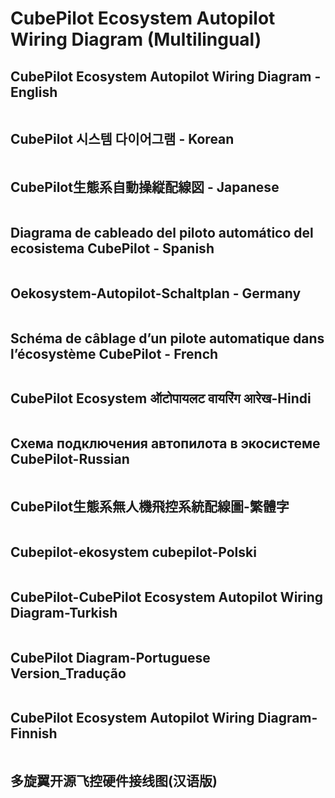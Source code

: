 # CubePilot Ecosystem Autopilot Wiring Diagram (Multilingual)

## CubePilot Ecosystem Autopilot Wiring Diagram - English

<figure><img src="../.gitbook/assets/CubePilot Ecosystem Autopilot Wiring Diagram - English.jpg" alt=""><figcaption></figcaption></figure>

## CubePilot 시스템 다이어그램 - Korean

<figure><img src="../.gitbook/assets/CubePilot 시스템 다이어그램 - Korean.jpg" alt=""><figcaption></figcaption></figure>

## CubePilot生態系自動操縦配線図 - Japanese

<figure><img src="../.gitbook/assets/CubePilot生態系自動操縦配線図 - Japanese.jpg" alt=""><figcaption></figcaption></figure>

## Diagrama de cableado del piloto automático del ecosistema CubePilot - Spanish

<figure><img src="../.gitbook/assets/Diagrama de cableado del piloto automático del ecosistema CubePilot - Spanish.jpg" alt=""><figcaption></figcaption></figure>

## Oekosystem-Autopilot-Schaltplan - Germany

<figure><img src="../.gitbook/assets/Oekosystem-Autopilot-Schaltplan - Germany.jpg" alt=""><figcaption></figcaption></figure>

## Schéma de câblage d’un pilote automatique dans l’écosystème CubePilot - French

<figure><img src="../.gitbook/assets/Schéma de câblage d’un pilote automatique dans l’écosystème CubePilot - French.jpg" alt=""><figcaption></figcaption></figure>

## CubePilot Ecosystem ऑटोपायलट वायरिंग आरेख-Hindi

<figure><img src="../.gitbook/assets/CubePilot Ecosystem ऑटोपायलट वायरिंग आरेख-Hindi.jpg" alt=""><figcaption></figcaption></figure>

## Схема подключения автопилота в экосистеме CubePilot-Russian

<figure><img src="../.gitbook/assets/Схема подключения автопилота в экосистеме CubePilot-Russian.jpg" alt=""><figcaption></figcaption></figure>

## CubePilot生態系無人機飛控系統配線圖-繁體字

<figure><img src="../.gitbook/assets/CubePilot生態系無人機飛控系統配線圖-繁體字.jpg" alt=""><figcaption></figcaption></figure>

## Cubepilot-ekosystem cubepilot-Polski

<figure><img src="../.gitbook/assets/Cubepilot-ekosystem cubepilot-Polski.jpg" alt=""><figcaption></figcaption></figure>

## CubePilot-CubePilot Ecosystem Autopilot Wiring Diagram-Turkish

<figure><img src="../.gitbook/assets/CubePilot-CubePilot Ecosystem Autopilot Wiring Diagram-Turkish.jpg" alt=""><figcaption></figcaption></figure>

## CubePilot Diagram-Portuguese Version\_Tradução

<figure><img src="../.gitbook/assets/CubePilot Diagram-Portuguese Version_Tradução.jpg" alt=""><figcaption></figcaption></figure>

## CubePilot Ecosystem Autopilot Wiring Diagram-Finnish

<figure><img src="../.gitbook/assets/CubePilot Diagram-Portuguese Version_Tradução.jpg" alt=""><figcaption></figcaption></figure>

## 多旋翼开源飞控硬件接线图(汉语版)

<figure><img src="../.gitbook/assets/多旋翼开源飞控硬件接线图(汉语版).jpg" alt=""><figcaption></figcaption></figure>
